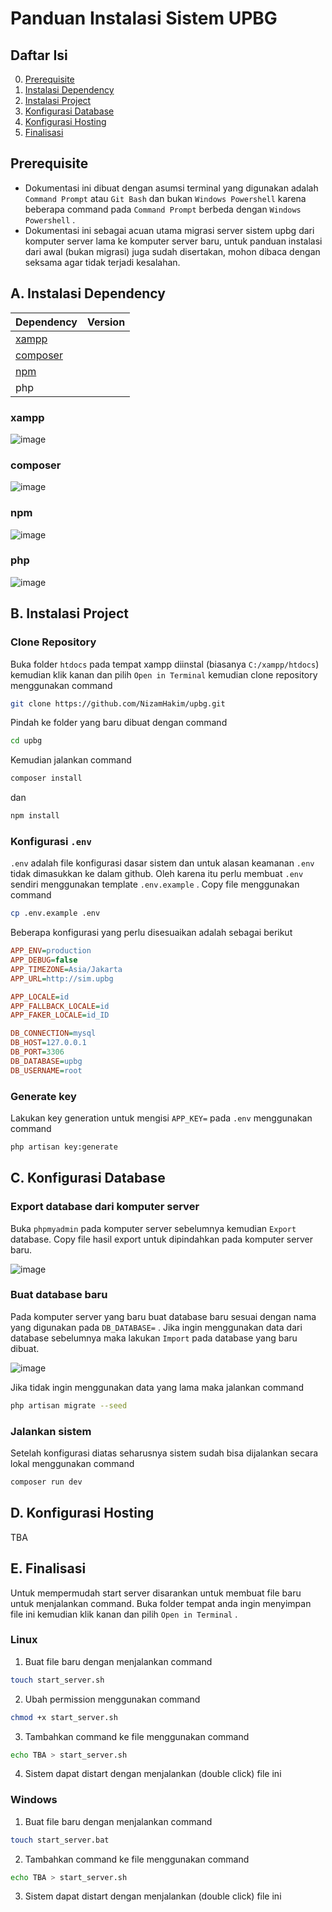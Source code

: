 # Panduan Instalasi Sistem UPBG

## Daftar Isi

0. [Prerequisite](#prerequisite)
1. [Instalasi Dependency](#a-instalasi-dependency)
2. [Instalasi Project](#b-instalasi-project)
3. [Konfigurasi Database](#c-konfigurasi-database)
4. [Konfigurasi Hosting](#d-konfigurasi-hosting)
5. [Finalisasi](#e-finalisasi)

## Prerequisite

- Dokumentasi ini dibuat dengan asumsi terminal yang digunakan adalah `Command Prompt` atau `Git Bash` dan bukan `Windows Powershell` karena beberapa command pada `Command Prompt` berbeda dengan `Windows Powershell` .
- Dokumentasi ini sebagai acuan utama migrasi server sistem upbg dari komputer server lama ke komputer server baru, untuk panduan instalasi dari awal (bukan migrasi) juga sudah disertakan, mohon dibaca dengan seksama agar tidak terjadi kesalahan.

## A. Instalasi Dependency

| Dependency                                           | Version |
| ---------------------------------------------------- | ------- |
| [xampp](https://www.apachefriends.org/download.html) |         |
| [composer](https://getcomposer.org/download/)        |         |
| [npm](https://nodejs.org/en/download)                |         |
| php                                                  |         |

### xampp

![image](https://placehold.co/600x400)

### composer

![image](https://placehold.co/600x400)

### npm

![image](https://placehold.co/600x400)

### php

![image](https://placehold.co/600x400)

## B. Instalasi Project

### Clone Repository

Buka folder `htdocs` pada tempat xampp diinstal (biasanya `C:/xampp/htdocs`) kemudian klik kanan dan pilih `Open in Terminal` kemudian clone repository menggunakan command

```bash
git clone https://github.com/NizamHakim/upbg.git
```

Pindah ke folder yang baru dibuat dengan command

```bash
cd upbg
```

Kemudian jalankan command

```bash
composer install
```

dan

```bash
npm install
```

### Konfigurasi `.env`

`.env` adalah file konfigurasi dasar sistem dan untuk alasan keamanan `.env` tidak dimasukkan ke dalam github. Oleh karena itu perlu membuat `.env` sendiri menggunakan template `.env.example` . Copy file menggunakan command

```bash
cp .env.example .env
```

Beberapa konfigurasi yang perlu disesuaikan adalah sebagai berikut

```ini
APP_ENV=production
APP_DEBUG=false
APP_TIMEZONE=Asia/Jakarta
APP_URL=http://sim.upbg

APP_LOCALE=id
APP_FALLBACK_LOCALE=id
APP_FAKER_LOCALE=id_ID

DB_CONNECTION=mysql
DB_HOST=127.0.0.1
DB_PORT=3306
DB_DATABASE=upbg
DB_USERNAME=root
```

### Generate key

Lakukan key generation untuk mengisi `APP_KEY=` pada `.env` menggunakan command

```bash
php artisan key:generate
```

## C. Konfigurasi Database

### Export database dari komputer server

Buka `phpmyadmin` pada komputer server sebelumnya kemudian `Export` database. Copy file hasil export untuk dipindahkan pada komputer server baru.

![image](https://placehold.co/600x400)

### Buat database baru

Pada komputer server yang baru buat database baru sesuai dengan nama yang digunakan pada `DB_DATABASE=` . Jika ingin menggunakan data dari database sebelumnya maka lakukan `Import` pada database yang baru dibuat.

![image](https://placehold.co/600x400)

Jika tidak ingin menggunakan data yang lama maka jalankan command

```bash
php artisan migrate --seed
```

### Jalankan sistem

Setelah konfigurasi diatas seharusnya sistem sudah bisa dijalankan secara lokal menggunakan command

```bash
composer run dev
```

## D. Konfigurasi Hosting

TBA

## E. Finalisasi

Untuk mempermudah start server disarankan untuk membuat file baru untuk menjalankan command. Buka folder tempat anda ingin menyimpan file ini kemudian klik kanan dan pilih `Open in Terminal` .

### Linux

1. Buat file baru dengan menjalankan command

```bash
touch start_server.sh
```

2. Ubah permission menggunakan command

```bash
chmod +x start_server.sh
```

3. Tambahkan command ke file menggunakan command

```bash
echo TBA > start_server.sh
```

4. Sistem dapat distart dengan menjalankan (double click) file ini

### Windows

1. Buat file baru dengan menjalankan command

```bash
touch start_server.bat
```

2. Tambahkan command ke file menggunakan command

```bash
echo TBA > start_server.sh
```

3. Sistem dapat distart dengan menjalankan (double click) file ini
